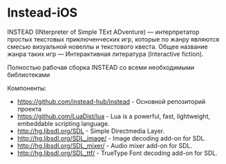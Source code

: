 # Instead-iOS

INSTEAD (INterpreter of Simple TExt ADventure) — интерпретатор простых текстовых приключенческих игр, которые по жанру являются смесью визуальной новеллы и текстового квеста. Общее название жанра таких игр — Интерактивная литература (Interactive fiction).

Полностью рабочая сборка INSTEAD со всеми необходимыми библиотеками

Компоненты:

* https://github.com/instead-hub/instead - Основной репозиторий проекта 
* https://github.com/LuaDist/lua - Lua is a powerful, fast, lightweight, embeddable scripting language.
* http://hg.libsdl.org/SDL - Simple Directmedia Layer.
* http://hg.libsdl.org/SDL_image/ - Image decoding add-on for SDL.
* http://hg.libsdl.org/SDL_mixer/ - Audio mixer add-on for SDL.
* http://hg.libsdl.org/SDL_ttf/ - TrueType Font decoding add-on for SDL.
